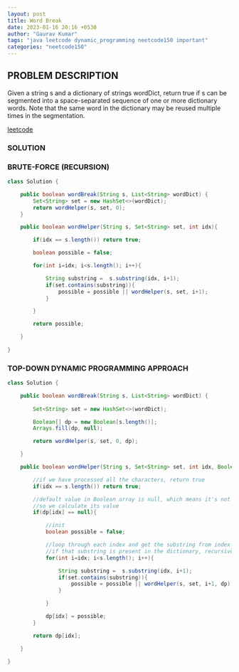 ```yaml
---
layout: post
title: Word Break
date: 2023-01-16 20:16 +0530
author: "Gaurav Kumar"
tags: "java leetcode dynamic_programming neetcode150 important"
categories: "neetcode150"
---
```


## PROBLEM DESCRIPTION

Given a string s and a dictionary of strings wordDict, return true if s can be segmented into a space-separated sequence of one or more dictionary words.
Note that the same word in the dictionary may be reused multiple times in the segmentation.

[leetcode](https://leetcode.com/problems/word-break/description/)

### SOLUTION

### BRUTE-FORCE (RECURSION)

```java
class Solution {

    public boolean wordBreak(String s, List<String> wordDict) {
        Set<String> set = new HashSet<>(wordDict);
        return wordHelper(s, set, 0);
    }

    public boolean wordHelper(String s, Set<String> set, int idx){

        if(idx == s.length()) return true;

        boolean possible = false;

        for(int i=idx; i<s.length(); i++){

            String substring =  s.substring(idx, i+1);
            if(set.contains(substring)){
                possible = possible || wordHelper(s, set, i+1);
            }

        }

        return possible;

    }
    
}
```

### TOP-DOWN DYNAMIC PROGRAMMING APPROACH

```java
class Solution {

    public boolean wordBreak(String s, List<String> wordDict) {
        
        Set<String> set = new HashSet<>(wordDict);

        Boolean[] dp = new Boolean[s.length()];
        Arrays.fill(dp, null);

        return wordHelper(s, set, 0, dp);

    }

    public boolean wordHelper(String s, Set<String> set, int idx, Boolean[] dp){

        //if we have processed all the characters, return true
        if(idx == s.length()) return true;

        //default value in Boolean array is null, which means it's not processed already in our case
        //so we calculate its value
        if(dp[idx] == null){

            //init
            boolean possible = false;

            //loop through each index and get the substring from index idx
            //if that substring is present in the dictionary, recursively call wordHelper for rest of the string
            for(int i=idx; i<s.length(); i++){

                String substring =  s.substring(idx, i+1);
                if(set.contains(substring)){
                    possible = possible || wordHelper(s, set, i+1, dp);
                }

            }

            dp[idx] = possible;
        }

        return dp[idx];

    }

}
```
